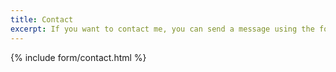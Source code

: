 ```yaml
---
title: Contact
excerpt: If you want to contact me, you can send a message using the form below.
---
```

{% include form/contact.html %}

